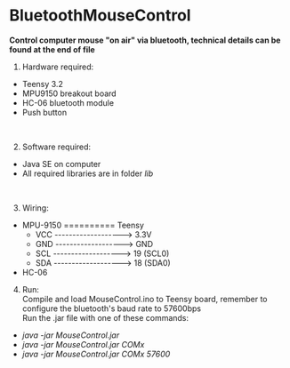 # BluetoothMouseControl
**Control computer mouse "on air" via bluetooth, technical details can be found at the end of file** </br>

1. Hardware required: </br>
  * Teensy 3.2
  * MPU9150 breakout board
  * HC-06 bluetooth module
  * Push button
  </br>

2. Software required: </br>
  * Java SE on computer
  * All required libraries are in folder *lib*
  </br>

3. Wiring: </br>
  * MPU-9150 ========== Teensy        
    * VCC -------------------> 3.3V   
    * GND -------------------> GND
    * SCL -------------------> 19 (SCL0)
    * SDA -------------------> 18 (SDA0)
  * HC-06
4. Run: </br>
  Compile and load MouseControl.ino to Teensy board, remember to configure the bluetooth's baud rate to 57600bps </br>
  Run the .jar file with one of these commands: </br>
  * *java -jar MouseControl.jar*
  * *java -jar MouseControl.jar COMx*
  * *java -jar MouseControl.jar COMx 57600*
  </br>




